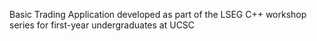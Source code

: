 Basic Trading Application developed as part of the LSEG C++ workshop series for first-year undergraduates at UCSC
